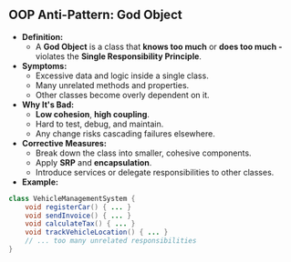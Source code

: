 ## **OOP Anti-Pattern: God Object**

- **Definition:**
    - A **God Object** is a class that **knows too much** or **does too much -** violates the **Single Responsibility Principle**.
- **Symptoms:**
    - Excessive data and logic inside a single class.
    - Many unrelated methods and properties.
    - Other classes become overly dependent on it.
- **Why It's Bad:**
    - **Low cohesion**, **high coupling**.
    - Hard to test, debug, and maintain.
    - Any change risks cascading failures elsewhere.
- **Corrective Measures:**
    - Break down the class into smaller, cohesive components.
    - Apply **SRP** and **encapsulation**.
    - Introduce services or delegate responsibilities to other classes.
- **Example:**
    
```java
class VehicleManagementSystem {
	void registerCar() { ... }
	void sendInvoice() { ... }
	void calculateTax() { ... }
	void trackVehicleLocation() { ... }
	// ... too many unrelated responsibilities
}
```